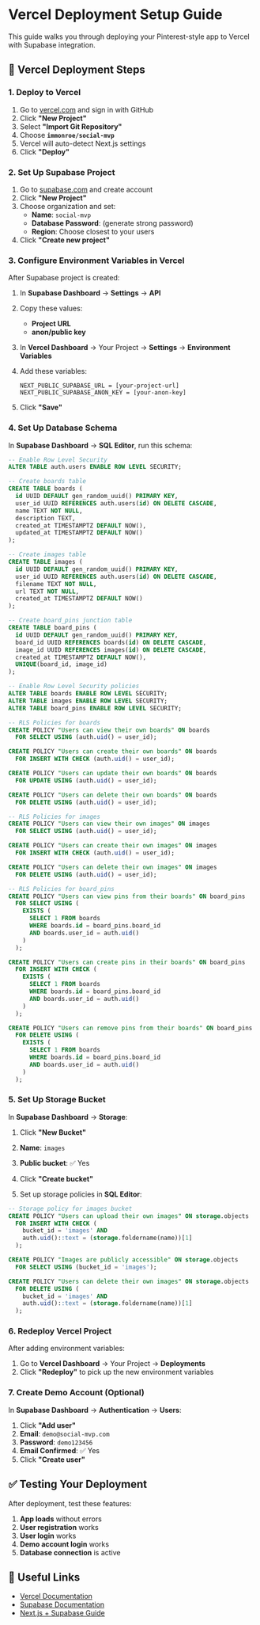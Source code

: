 # Vercel Deployment Setup Guide

This guide walks you through deploying your Pinterest-style app to Vercel with Supabase integration.

## 🚀 Vercel Deployment Steps

### 1. Deploy to Vercel
1. Go to [vercel.com](https://vercel.com) and sign in with GitHub
2. Click **"New Project"**
3. Select **"Import Git Repository"**
4. Choose **`immonroe/social-mvp`**
5. Vercel will auto-detect Next.js settings
6. Click **"Deploy"**

### 2. Set Up Supabase Project
1. Go to [supabase.com](https://supabase.com) and create account
2. Click **"New Project"**
3. Choose organization and set:
   - **Name**: `social-mvp`
   - **Database Password**: (generate strong password)
   - **Region**: Choose closest to your users
4. Click **"Create new project"**

### 3. Configure Environment Variables in Vercel
After Supabase project is created:

1. In **Supabase Dashboard** → **Settings** → **API**
2. Copy these values:
   - **Project URL** 
   - **anon/public key**

3. In **Vercel Dashboard** → Your Project → **Settings** → **Environment Variables**
4. Add these variables:
   ```
   NEXT_PUBLIC_SUPABASE_URL = [your-project-url]
   NEXT_PUBLIC_SUPABASE_ANON_KEY = [your-anon-key]
   ```
5. Click **"Save"**

### 4. Set Up Database Schema
In **Supabase Dashboard** → **SQL Editor**, run this schema:

```sql
-- Enable Row Level Security
ALTER TABLE auth.users ENABLE ROW LEVEL SECURITY;

-- Create boards table
CREATE TABLE boards (
  id UUID DEFAULT gen_random_uuid() PRIMARY KEY,
  user_id UUID REFERENCES auth.users(id) ON DELETE CASCADE,
  name TEXT NOT NULL,
  description TEXT,
  created_at TIMESTAMPTZ DEFAULT NOW(),
  updated_at TIMESTAMPTZ DEFAULT NOW()
);

-- Create images table
CREATE TABLE images (
  id UUID DEFAULT gen_random_uuid() PRIMARY KEY,
  user_id UUID REFERENCES auth.users(id) ON DELETE CASCADE,
  filename TEXT NOT NULL,
  url TEXT NOT NULL,
  created_at TIMESTAMPTZ DEFAULT NOW()
);

-- Create board_pins junction table
CREATE TABLE board_pins (
  id UUID DEFAULT gen_random_uuid() PRIMARY KEY,
  board_id UUID REFERENCES boards(id) ON DELETE CASCADE,
  image_id UUID REFERENCES images(id) ON DELETE CASCADE,
  created_at TIMESTAMPTZ DEFAULT NOW(),
  UNIQUE(board_id, image_id)
);

-- Enable Row Level Security policies
ALTER TABLE boards ENABLE ROW LEVEL SECURITY;
ALTER TABLE images ENABLE ROW LEVEL SECURITY;
ALTER TABLE board_pins ENABLE ROW LEVEL SECURITY;

-- RLS Policies for boards
CREATE POLICY "Users can view their own boards" ON boards
  FOR SELECT USING (auth.uid() = user_id);

CREATE POLICY "Users can create their own boards" ON boards
  FOR INSERT WITH CHECK (auth.uid() = user_id);

CREATE POLICY "Users can update their own boards" ON boards
  FOR UPDATE USING (auth.uid() = user_id);

CREATE POLICY "Users can delete their own boards" ON boards
  FOR DELETE USING (auth.uid() = user_id);

-- RLS Policies for images
CREATE POLICY "Users can view their own images" ON images
  FOR SELECT USING (auth.uid() = user_id);

CREATE POLICY "Users can create their own images" ON images
  FOR INSERT WITH CHECK (auth.uid() = user_id);

CREATE POLICY "Users can delete their own images" ON images
  FOR DELETE USING (auth.uid() = user_id);

-- RLS Policies for board_pins
CREATE POLICY "Users can view pins from their boards" ON board_pins
  FOR SELECT USING (
    EXISTS (
      SELECT 1 FROM boards 
      WHERE boards.id = board_pins.board_id 
      AND boards.user_id = auth.uid()
    )
  );

CREATE POLICY "Users can create pins in their boards" ON board_pins
  FOR INSERT WITH CHECK (
    EXISTS (
      SELECT 1 FROM boards 
      WHERE boards.id = board_pins.board_id 
      AND boards.user_id = auth.uid()
    )
  );

CREATE POLICY "Users can remove pins from their boards" ON board_pins
  FOR DELETE USING (
    EXISTS (
      SELECT 1 FROM boards 
      WHERE boards.id = board_pins.board_id 
      AND boards.user_id = auth.uid()
    )
  );
```

### 5. Set Up Storage Bucket
In **Supabase Dashboard** → **Storage**:

1. Click **"New Bucket"**
2. **Name**: `images`
3. **Public bucket**: ✅ Yes
4. Click **"Create bucket"**

5. Set up storage policies in **SQL Editor**:
```sql
-- Storage policy for images bucket
CREATE POLICY "Users can upload their own images" ON storage.objects
  FOR INSERT WITH CHECK (
    bucket_id = 'images' AND 
    auth.uid()::text = (storage.foldername(name))[1]
  );

CREATE POLICY "Images are publicly accessible" ON storage.objects
  FOR SELECT USING (bucket_id = 'images');

CREATE POLICY "Users can delete their own images" ON storage.objects
  FOR DELETE USING (
    bucket_id = 'images' AND 
    auth.uid()::text = (storage.foldername(name))[1]
  );
```

### 6. Redeploy Vercel Project
After adding environment variables:
1. Go to **Vercel Dashboard** → Your Project → **Deployments**
2. Click **"Redeploy"** to pick up the new environment variables

### 7. Create Demo Account (Optional)
In **Supabase Dashboard** → **Authentication** → **Users**:
1. Click **"Add user"**
2. **Email**: `demo@social-mvp.com`
3. **Password**: `demo123456`
4. **Email Confirmed**: ✅ Yes
5. Click **"Create user"**

## ✅ Testing Your Deployment

After deployment, test these features:
1. **App loads** without errors
2. **User registration** works
3. **User login** works
4. **Demo account login** works
5. **Database connection** is active

## 🔗 Useful Links
- [Vercel Documentation](https://vercel.com/docs)
- [Supabase Documentation](https://supabase.com/docs)
- [Next.js + Supabase Guide](https://supabase.com/docs/guides/getting-started/tutorials/with-nextjs)
